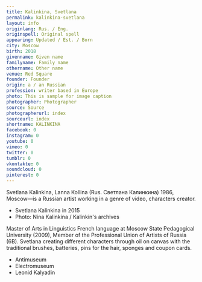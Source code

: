 ```yaml
---
title: Kalinkina, Svetlana
permalink: kalinkina-svetlana
layout: info
originlang: Rus. / Eng.
originspell: Original spell
appearing: Updated / Est. / Born
city: Moscow
birth: 2018
givenname: Given name
familyname: Family name
othername: Other name
venue: Red Square
founder: Founder
origin: a / an Russian
profession: writer based in Europe
photo: This is sample for image caption
photographer: Photographer
source: Source
photographerurl: index
sourceurl: index
shortname: KALINKINA
facebook: 0
instagram: 0
youtube: 0
vimeo: 0
twitter: 0
tumblr: 0
vkontakte: 0
soundcloud: 0
pinterest: 0
---
```


Svetlana Kalinkina, Lanna Kollina (Rus. Светлана Калинкина) 1986, Moscow—is a Russian artist working in a genre of video, characters creator.

+ Svetlana Kalinkina in 2015
+ Photo: Nina Kalinkina / Kalinkin's archives

Master of Arts in Linguistics French language at Moscow State Pedagogical University (2009), Member of the Professional Union of Artists of Russia (6B). Svetlana creating different characters through oil on canvas with the traditional brushes, batteries, pins for the hair, sponges and coupon cards.

+ Antimuseum
+ Electromuseum
+ Leonid Kalyadin
